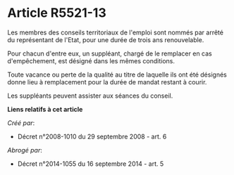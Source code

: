 # Article R5521-13

Les membres des conseils territoriaux de l'emploi sont nommés par arrêté du représentant de l'Etat, pour une durée de trois
ans renouvelable. 

Pour chacun d'entre eux, un suppléant, chargé de le remplacer en cas d'empêchement, est désigné dans les mêmes conditions. 

Toute vacance ou perte de la qualité au titre de laquelle ils ont été désignés donne lieu à remplacement pour la durée de
mandat restant à courir. 

Les suppléants peuvent assister aux séances du conseil.

**Liens relatifs à cet article**

_Créé par_:

  - Décret n°2008-1010 du 29 septembre 2008 - art. 6

_Abrogé par_:

  - Décret n°2014-1055 du 16 septembre 2014 - art. 5
